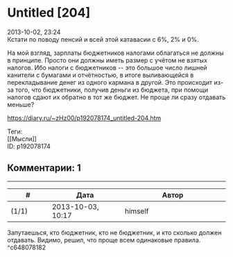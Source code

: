 Untitled [204]
==============

  
2013-10-02, 23:24  
 Кстати по поводу пенсий и всей этой катавасии с 6%, 2% и 0%.   
   
 На мой взгляд, зарплаты бюджетников налогами облагаться не должны в принципе. Просто они должны иметь размер с учётом не взятых налогов. Ибо налоги с бюджетников -- это большое число лишней канители с бумагами и отчётностью, в итоге выливающейся в перекладывание денег из одного кармана в другой. Это происходит из-за того, что бюджетники, получив деньги из бюджета, при помощи налогов сдают их обратно в тот же бюджет. Не проще ли сразу отдавать меньше?   
  
<https://diary.ru/~zHz00/p192078174_untitled-204.htm>  
  
Теги:  
[[Мысли]]  
ID: p192078174  


Комментарии: 1
--------------

  


---



|         #         |              Дата              |                     Автор                     |           ID           |
| --- | --- | --- | --- |
| (1/1) | 2013-10-03, 10:17 | himself | c648078182 |

  
 Запутаешься, кто бюджетник, кто не бюджетник, и кто сколько должен отдавать. Видимо, решил, что проще всем одинаковые правила.   
 ^c648078182